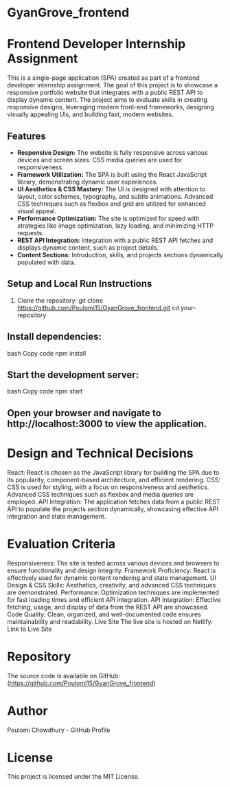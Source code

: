 # GyanGrove_frontend
# Frontend Developer Internship Assignment

This is a single-page application (SPA) created as part of a frontend developer internship assignment. The goal of this project is to showcase a responsive portfolio website that integrates with a public REST API to display dynamic content. The project aims to evaluate skills in creating responsive designs, leveraging modern front-end frameworks, designing visually appealing UIs, and building fast, modern websites.

## Features

- **Responsive Design:** The website is fully responsive across various devices and screen sizes. CSS media queries are used for responsiveness.
- **Framework Utilization:** The SPA is built using the React JavaScript library, demonstrating dynamic user experiences.
- **UI Aesthetics & CSS Mastery:** The UI is designed with attention to layout, color schemes, typography, and subtle animations. Advanced CSS techniques such as flexbox and grid are utilized for enhanced visual appeal.
- **Performance Optimization:** The site is optimized for speed with strategies like image optimization, lazy loading, and minimizing HTTP requests.
- **REST API Integration:** Integration with a public REST API fetches and displays dynamic content, such as project details.
- **Content Sections:** Introduction, skills, and projects sections dynamically populated with data.

## Setup and Local Run Instructions

1. Clone the repository:
git clone https://github.com/Poulomi15/GyanGrove_frontend.git
cd your-repository

## Install dependencies:
bash
Copy code
npm install

## Start the development server:
bash
Copy code
npm start

## Open your browser and navigate to http://localhost:3000 to view the application.

# Design and Technical Decisions
React: React is chosen as the JavaScript library for building the SPA due to its popularity, component-based architecture, and efficient rendering.
CSS: CSS is used for styling, with a focus on responsiveness and aesthetics. Advanced CSS techniques such as flexbox and media queries are employed.
API Integration: The application fetches data from a public REST API to populate the projects section dynamically, showcasing effective API integration and state management.

# Evaluation Criteria
Responsiveness: The site is tested across various devices and browsers to ensure functionality and design integrity.
Framework Proficiency: React is effectively used for dynamic content rendering and state management.
UI Design & CSS Skills: Aesthetics, creativity, and advanced CSS techniques are demonstrated.
Performance: Optimization techniques are implemented for fast loading times and efficient API integration.
API Integration: Effective fetching, usage, and display of data from the REST API are showcased.
Code Quality: Clean, organized, and well-documented code ensures maintainability and readability.
Live Site
The live site is hosted on Netlify: Link to Live Site

# Repository
The source code is available on GitHub: (https://github.com/Poulomi15/GyanGrove_frontend)

# Author
Poulomi Chowdhury - GitHub Profile

# License
This project is licensed under the MIT License.
